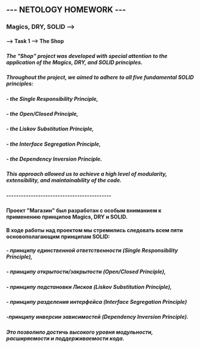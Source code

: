 ## --- NETOLOGY HOMEWORK ---
### Magics, DRY, SOLID --> 

#### --> Task 1 --> The Shop
###
##### The "Shop" project was developed with special attention to the application of the Magics, DRY, and SOLID principles. 
##### Throughout the project, we aimed to adhere to all five fundamental SOLID principles: 
##### - the Single Responsibility Principle, 
##### - the Open/Closed Principle, 
##### - the Liskov Substitution Principle, 
##### - the Interface Segregation Principle, 
##### - the Dependency Inversion Principle. 

###
##### This approach allowed us to achieve a high level of modularity, extensibility, and maintainability of the code.

###
#### -------------------------------------------
###

#### Проект "Магазин" был разработан с особым вниманием к применению принципов Magics, DRY и SOLID. 
#### В ходе работы над проектом мы стремились следовать всем пяти основополагающим принципам SOLID: 
##### - принципу единственной ответственности (Single Responsibility Principle), 
##### - принципу открытости/закрытости (Open/Closed Principle), 
##### - принципу подстановки Лисков (Liskov Substitution Principle), 
##### - принципу разделения интерфейса (Interface Segregation Principle) 
##### -принципу инверсии зависимостей (Dependency Inversion Principle). 

###
##### Это позволило достичь высокого уровня модульности, расширяемости и поддерживаемости кода.